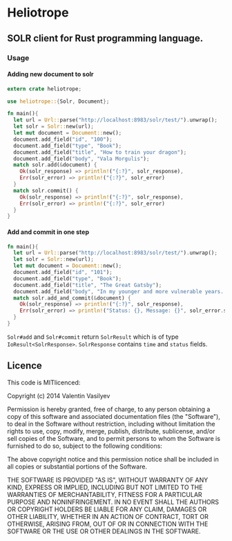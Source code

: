 Heliotrope
==========

## SOLR client for Rust programming language.

### Usage


#### Adding new document to solr

```rust
extern crate heliotrope;

use heliotrope::{Solr, Document};

fn main(){
  let url = Url::parse("http://localhost:8983/solr/test/").unwrap();
  let solr = Solr::new(url);
  let mut document = Document::new();
  document.add_field("id", "100");
  document.add_field("type", "Book");
  document.add_field("title", "How to train your dragon");
  document.add_field("body", "Vala Morgulis");
  match solr.add(&document) {
    Ok(solr_response) => println!("{:?}", solr_response),
    Err(solr_error) => println!("{:?}", solr_error)
  }
  match solr.commit() {
    Ok(solr_response) => println!("{:?}", solr_response),
    Err(solr_error) => println!("{:?}", solr_error)
  }
}

```

#### Add and commit in one step

```rust
fn main(){
  let url = Url::parse("http://localhost:8983/solr/test/").unwrap();
  let solr = Solr::new(url);
  let mut document = Document::new();
  document.add_field("id", "101");
  document.add_field("type", "Book");
  document.add_field("title", "The Great Gatsby");
  document.add_field("body", "In my younger and more vulnerable years..");
  match solr.add_and_commit(&document) {
    Ok(solr_response) => println!("{:?}", solr_response),
    Err(solr_error) => println!("Status: {}, Message: {}", solr_error.status, solr_error.message)
  }
}
```

`Solr#add` and `Solr#commit` return `SolrResult` which is of type
`IoResult<SolrResponse>`.
`SolrResponse` contains `time` and `status` fields.

## Licence

This code is MITlicenced:

Copyright (c) 2014 Valentin Vasilyev

Permission is hereby granted, free of charge, to any person obtaining a copy of this software and associated documentation files (the "Software"), to deal in the Software without restriction, including without limitation the rights to use, copy, modify, merge, publish, distribute, sublicense, and/or sell copies of the Software, and to permit persons to whom the Software is furnished to do so, subject to the following conditions:

The above copyright notice and this permission notice shall be included in all copies or substantial portions of the Software.

THE SOFTWARE IS PROVIDED "AS IS", WITHOUT WARRANTY OF ANY KIND, EXPRESS OR IMPLIED, INCLUDING BUT NOT LIMITED TO THE WARRANTIES OF MERCHANTABILITY, FITNESS FOR A PARTICULAR PURPOSE AND NONINFRINGEMENT. IN NO EVENT SHALL THE AUTHORS OR COPYRIGHT HOLDERS BE LIABLE FOR ANY CLAIM, DAMAGES OR OTHER LIABILITY, WHETHER IN AN ACTION OF CONTRACT, TORT OR OTHERWISE, ARISING FROM, OUT OF OR IN CONNECTION WITH THE SOFTWARE OR THE USE OR OTHER DEALINGS IN THE SOFTWARE.



